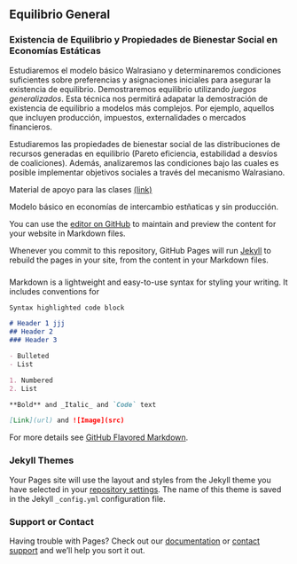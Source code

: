 ##  Equilibrio General

### Existencia de Equilibrio y Propiedades de Bienestar Social en Economías Estáticas

Estudiaremos el modelo básico Walrasiano y determinaremos condiciones suficientes sobre preferencias y asignaciones iniciales para asegurar la existencia de equilibrio. Demostraremos equilibrio utilizando _juegos generalizados_. Esta técnica nos permitirá adapatar la demostración de existencia de equilibrio a modelos más complejos. Por ejemplo, aquellos que incluyen producción, impuestos, externalidades o mercados financieros.   

Estudiaremos las propiedades de bienestar social de las distribuciones de recursos generadas en equilibrio (Pareto eficiencia, estabilidad a desvíos de coaliciones). Además, analizaremos las condiciones bajo las cuales es posible implementar objetivos sociales a través del mecanismo Walrasiano.  

Material de apoyo para las clases [(link)](https://github.com/jptorres-martinez/jptorres-martinez.github.io/files/6683274/Micro.II.Economias.de.Intercambio.-.Equilibrio.y.Bienestar.Social.pdf)







Modelo básico en economías de intercambio estñaticas y sin producción.

You can use the [editor on GitHub](https://github.com/jptorres-martinez/jptorres-martinez.github.io/edit/main/index.md) to maintain and preview the content for your website in Markdown files.

Whenever you commit to this repository, GitHub Pages will run [Jekyll](https://jekyllrb.com/) to rebuild the pages in your site, from the content in your Markdown files.


### 

Markdown is a lightweight and easy-to-use syntax for styling your writing. It includes conventions for

```markdown
Syntax highlighted code block

# Header 1 jjj
## Header 2
### Header 3

- Bulleted
- List

1. Numbered
2. List

**Bold** and _Italic_ and `Code` text

[Link](url) and ![Image](src)
```

For more details see [GitHub Flavored Markdown](https://guides.github.com/features/mastering-markdown/).

### Jekyll Themes

Your Pages site will use the layout and styles from the Jekyll theme you have selected in your [repository settings](https://github.com/jptorres-martinez/jptorres-martinez.github.io/settings/pages). The name of this theme is saved in the Jekyll `_config.yml` configuration file.

### Support or Contact

Having trouble with Pages? Check out our [documentation](https://docs.github.com/categories/github-pages-basics/) or [contact support](https://support.github.com/contact) and we’ll help you sort it out.

